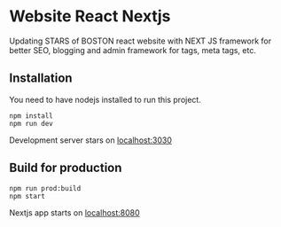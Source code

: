 # Website React Nextjs

Updating STARS of BOSTON react website with NEXT JS framework for better SEO, blogging and admin framework for tags, meta tags, etc.

## Installation
You need to have nodejs installed to run this project.
```
npm install
npm run dev
```
Development server stars on [localhost:3030](http://localhost:3030)

## Build for production
```
npm run prod:build
npm start
```
Nextjs app starts on [localhost:8080](http://localhost:8080)